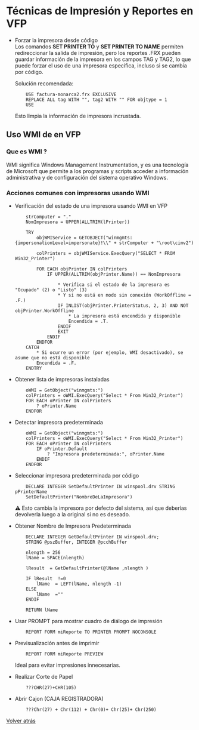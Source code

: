 # Técnicas de Impresión y Reportes en VFP

- Forzar la impresora desde código  
	Los comandos **SET PRINTER TO** y **SET PRINTER TO NAME** permiten redireccionar la salida de impresión, pero los reportes .FRX pueden guardar información de la impresora en los campos TAG y TAG2, lo que puede forzar el uso de una impresora específica, incluso si se cambia por código.

	Solución recomendada:

	```foxpro
		USE factura-monarca2.frx EXCLUSIVE
		REPLACE ALL tag WITH "", tag2 WITH "" FOR objtype = 1
		USE
	```

	Esto limpia la información de impresora incrustada.

## Uso WMI de en VFP
### Que es WMI ?


WMI significa Windows Management Instrumentation, y es una tecnología de Microsoft que permite a los programas y scripts acceder a información administrativa y de configuración del sistema operativo Windows.

###  Acciones comunes con impresoras usando WMI

- Verificación del estado de una impresora usando WMI en VFP

	```foxpro
		strComputer = "."
		NomImpresora = UPPER(ALLTRIM(lPrinter))

		TRY
			objWMIService = GETOBJECT("winmgmts:{impersonationLevel=impersonate}!\\" + strComputer + "\root\cimv2")

			colPrinters = objWMIService.ExecQuery("SELECT * FROM Win32_Printer")

			FOR EACH objPrinter IN colPrinters
				IF UPPER(ALLTRIM(objPrinter.Name)) == NomImpresora

					* Verifica si el estado de la impresora es "Ocupado" (2) o "Listo" (3)
					* Y si no está en modo sin conexión (WorkOffline = .F.)
					IF INLIST(objPrinter.PrinterStatus, 2, 3) AND NOT objPrinter.WorkOffline
						* La impresora está encendida y disponible
						Encendida = .T.
					ENDIF
					EXIT
				ENDIF
			ENDFOR
		CATCH
			* Si ocurre un error (por ejemplo, WMI desactivado), se asume que no está disponible
			Encendida = .F.
		ENDTRY
	```

- Obtener lista de impresoras instaladas

	```foxpro
		oWMI = GetObject("winmgmts:")
		colPrinters = oWMI.ExecQuery("Select * From Win32_Printer")
		FOR EACH oPrinter IN colPrinters
			? oPrinter.Name
		ENDFOR
	```
-  Detectar impresora predeterminada
	```foxpro
		oWMI = GetObject("winmgmts:")
		colPrinters = oWMI.ExecQuery("Select * From Win32_Printer")
		FOR EACH oPrinter IN colPrinters
			IF oPrinter.Default
				? "Impresora predeterminada:", oPrinter.Name
			ENDIF
		ENDFOR
	```

- Seleccionar impresora predeterminada por código

	```foxpro
		DECLARE INTEGER SetDefaultPrinter IN winspool.drv STRING pPrinterName
		SetDefaultPrinter("NombreDeLaImpresora")
	```

	⚠️ Esto cambia la impresora por defecto del sistema, así que deberías devolverla luego a la original si no es deseado.

- Obtener Nombre de Impresora Predeterminada
	```FOXPRO
		DECLARE INTEGER GetDefaultPrinter IN winspool.drv;
		STRING @pszBuffer, INTEGER @pcchBuffer 

		nlength = 256
		lName = SPACE(nlength)

		lResult  = GetDefaultPrinter(@lName ,nlength )

		IF lResult  !=0
			lName  = LEFT(lName, nlength -1)
		ELSE 
			lName  =""
		ENDIF  

		RETURN lName 
	```


- Usar PROMPT para mostrar cuadro de diálogo de impresión
	```foxpro
		REPORT FORM miReporte TO PRINTER PROMPT NOCONSOLE
	```

- Previsualización antes de imprimir
	```foxpro
		REPORT FORM miReporte PREVIEW
	```
	Ideal para evitar impresiones innecesarias.

- Realizar Corte de Papel
	```FOXPRO
		???CHR(27)+CHR(105) 
	```

- Abrir Cajon (CAJA REGISTRADORA)
	```FOXPRO
		???Chr(27) + Chr(112) + Chr(0)+ Chr(25)+ Chr(250)
	```

[Volver atrás](./run.md)
